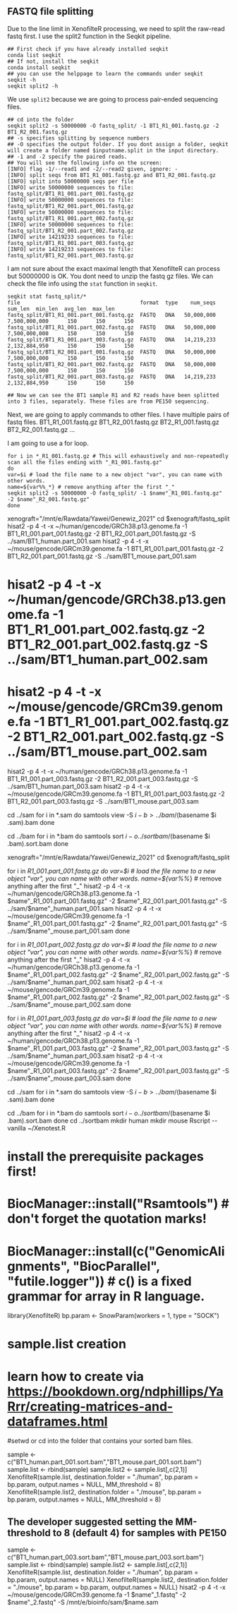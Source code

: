 ## FASTQ file splitting
Due to the line limit in XenofilteR processing, we need to split the raw-read fastq first.
I use the split2 function in the Seqkit pipeline.

```
## First check if you have already installed seqkit
conda list seqkit
## If not, install the seqkit
conda install seqkit
## you can use the helppage to learn the commands under seqkit
seqkit -h
seqkit split2 -h
```
We use `split2` because we are going to process pair-ended sequencing files.
```
## cd into the folder
seqkit split2 -s 50000000 -O fastq_split/ -1 BT1_R1_001.fastq.gz -2 BT1_R2_001.fastq.gz
## -s specifies splitting by sequence numbers
## -O specifies the output folder. If you dont assign a folder, seqkit will create a folder named $inputname.split in the input directory.
## -1 and -2 specify the paired reads.
## You will see the following info on the screen:
[INFO] flag -1/--read1 and -2/--read2 given, ignore: -
[INFO] split seqs from BT1_R1_001.fastq.gz and BT1_R2_001.fastq.gz
[INFO] split into 50000000 seqs per file
[INFO] write 50000000 sequences to file: fastq_split/BT1_R1_001.part_001.fastq.gz
[INFO] write 50000000 sequences to file: fastq_split/BT1_R2_001.part_001.fastq.gz
[INFO] write 50000000 sequences to file: fastq_split/BT1_R1_001.part_002.fastq.gz
[INFO] write 50000000 sequences to file: fastq_split/BT1_R2_001.part_002.fastq.gz
[INFO] write 14219233 sequences to file: fastq_split/BT1_R1_001.part_003.fastq.gz
[INFO] write 14219233 sequences to file: fastq_split/BT1_R2_001.part_003.fastq.gz
```
I am not sure about the exact maximal length that XenofilteR can process but 50000000 is OK.
You dont need to unzip the fastq gz files.
We can check the file info using the `stat` function in `seqkit`.
```
seqkit stat fastq_split/*
file                                      format  type    num_seqs        sum_len  min_len  avg_len  max_len
fastq_split/BT1_R1_001.part_001.fastq.gz  FASTQ   DNA   50,000,000  7,500,000,000      150      150      150
fastq_split/BT1_R1_001.part_002.fastq.gz  FASTQ   DNA   50,000,000  7,500,000,000      150      150      150
fastq_split/BT1_R1_001.part_003.fastq.gz  FASTQ   DNA   14,219,233  2,132,884,950      150      150      150
fastq_split/BT1_R2_001.part_001.fastq.gz  FASTQ   DNA   50,000,000  7,500,000,000      150      150      150
fastq_split/BT1_R2_001.part_002.fastq.gz  FASTQ   DNA   50,000,000  7,500,000,000      150      150      150
fastq_split/BT1_R2_001.part_003.fastq.gz  FASTQ   DNA   14,219,233  2,132,884,950      150      150      150

## Now we can see the BT1 sample R1 and R2 reads have been splitted into 3 files, separately. These files are from PE150 sequencing.
```

Next, we are going to apply commands to other files.
I have multiple pairs of fastq files.
BT1_R1_001.fastq.gz 
BT1_R2_001.fastq.gz
BT2_R1_001.fastq.gz 
BT2_R2_001.fastq.gz
...

I am going to use a for loop.
```
for i in *_R1_001.fastq.gz # This will exhaustively and non-repeatedly scan all the files ending with "_R1_001.fastq.gz"
do
var=$i # load the file name to a new object "var", you can name with other words. 
name=${var%%_*} # remove anything after the first "_"
seqkit split2 -s 50000000 -O fastq_split/ -1 $name"_R1_001.fastq.gz" -2 $name"_R2_001.fastq.gz"
done
```

xenograft="/mnt/e/Rawdata/Yawei/Genewiz_2021"
cd $xenograft/fastq_split
hisat2 -p 4 -t -x ~/human/gencode/GRCh38.p13.genome.fa -1 BT1_R1_001.part_001.fastq.gz -2 BT1_R2_001.part_001.fastq.gz -S ../sam/BT1_human.part_001.sam 
hisat2 -p 4 -t -x ~/mouse/gencode/GRCm39.genome.fa -1 BT1_R1_001.part_001.fastq.gz -2 BT1_R2_001.part_001.fastq.gz -S ../sam/BT1_mouse.part_001.sam
# hisat2 -p 4 -t -x ~/human/gencode/GRCh38.p13.genome.fa -1 BT1_R1_001.part_002.fastq.gz -2 BT1_R2_001.part_002.fastq.gz -S ../sam/BT1_human.part_002.sam 
# hisat2 -p 4 -t -x ~/mouse/gencode/GRCm39.genome.fa -1 BT1_R1_001.part_002.fastq.gz -2 BT1_R2_001.part_002.fastq.gz -S ../sam/BT1_mouse.part_002.sam
hisat2 -p 4 -t -x ~/human/gencode/GRCh38.p13.genome.fa -1 BT1_R1_001.part_003.fastq.gz -2 BT1_R2_001.part_003.fastq.gz -S ../sam/BT1_human.part_003.sam 
hisat2 -p 4 -t -x ~/mouse/gencode/GRCm39.genome.fa -1 BT1_R1_001.part_003.fastq.gz -2 BT1_R2_001.part_003.fastq.gz -S ../sam/BT1_mouse.part_003.sam

cd ../sam
for i in *.sam
do
        samtools view -S $i -b > ../bam/$(basename $i .sam).bam
done

cd ../bam
for i in *.bam
do
        samtools sort $i -o ../sortbam/$(basename $i .bam).sort.bam
done

xenograft="/mnt/e/Rawdata/Yawei/Genewiz_2021"
cd $xenograft/fastq_split

for i in *_R1_001.part_001.fastq.gz
do
var=$i # load the file name to a new object "var", you can name with other words. 
name=${var%%_*} # remove anything after the first "_"
hisat2 -p 4 -t -x ~/human/gencode/GRCh38.p13.genome.fa -1 $name"_R1_001.part_001.fastq.gz" -2 $name"_R2_001.part_001.fastq.gz" -S ../sam/$name"_human.part_001.sam
hisat2 -p 4 -t -x ~/mouse/gencode/GRCm39.genome.fa -1 $name"_R1_001.part_001.fastq.gz" -2 $name"_R2_001.part_001.fastq.gz" -S ../sam/$name"_mouse.part_001.sam 
done

for i in *_R1_001.part_002.fastq.gz
do
var=$i # load the file name to a new object "var", you can name with other words. 
name=${var%%_*} # remove anything after the first "_"
hisat2 -p 4 -t -x ~/human/gencode/GRCh38.p13.genome.fa -1 $name"_R1_001.part_002.fastq.gz" -2 $name"_R2_001.part_002.fastq.gz" -S ../sam/$name"_human.part_002.sam
hisat2 -p 4 -t -x ~/mouse/gencode/GRCm39.genome.fa -1 $name"_R1_001.part_002.fastq.gz" -2 $name"_R2_001.part_002.fastq.gz" -S ../sam/$name"_mouse.part_002.sam 
done

for i in *_R1_001.part_003.fastq.gz
do
var=$i # load the file name to a new object "var", you can name with other words. 
name=${var%%_*} # remove anything after the first "_"
hisat2 -p 4 -t -x ~/human/gencode/GRCh38.p13.genome.fa -1 $name"_R1_001.part_003.fastq.gz" -2 $name"_R2_001.part_003.fastq.gz" -S ../sam/$name"_human.part_003.sam
hisat2 -p 4 -t -x ~/mouse/gencode/GRCm39.genome.fa -1 $name"_R1_001.part_003.fastq.gz" -2 $name"_R2_001.part_003.fastq.gz" -S ../sam/$name"_mouse.part_003.sam 
done

cd ../sam
for i in *.sam
do
        samtools view -S $i -b > ../bam/$(basename $i .sam).bam
done

cd ../bam
for i in *.bam
do
        samtools sort $i -o ../sortbam/$(basename $i .bam).sort.bam
done
cd ../sortbam
mkdir human
mkdir mouse
Rscript --vanilla ~/Xenotest.R
# install the prerequisite packages first!
# BiocManager::install("Rsamtools") # don't forget the quotation marks!
# BiocManager::install(c("GenomicAlignments", "BiocParallel", "futile.logger")) # c() is a fixed grammar for array in R language.

library(XenofilteR)
bp.param <- SnowParam(workers = 1, type = "SOCK")
# sample.list creation
# learn how to create via https://bookdown.org/ndphillips/YaRrr/creating-matrices-and-dataframes.html

#setwd or cd into the folder that contains your sorted bam files.

sample <- c("BT1_human.part_001.sort.bam","BT1_mouse.part_001.sort.bam")
sample.list <- rbind(sample)
sample.list2 <- sample.list[,c(2,1)]
XenofilteR(sample.list, destination.folder = "./human", bp.param = bp.param, output.names = NULL, MM_threshold = 8)
XenofilteR(sample.list2, destination.folder = "./mouse", bp.param = bp.param, output.names = NULL, MM_threshold = 8)
## The developer suggested setting the MM-threshold to 8 (default 4) for samples with PE150

sample <- c("BT1_human.part_003.sort.bam","BT1_mouse.part_003.sort.bam")
sample.list <- rbind(sample)
sample.list2 <- sample.list[,c(2,1)]
XenofilteR(sample.list, destination.folder = "./human", bp.param = bp.param, output.names = NULL)
XenofilteR(sample.list2, destination.folder = "./mouse", bp.param = bp.param, output.names = NULL)
hisat2 -p 4 -t -x ~/mouse/gencode/GRCm39.genome.fa -1 $name"_1.fastq" -2 $name"_2.fastq" -S /mnt/e/bioinfo/sam/$name.sam

